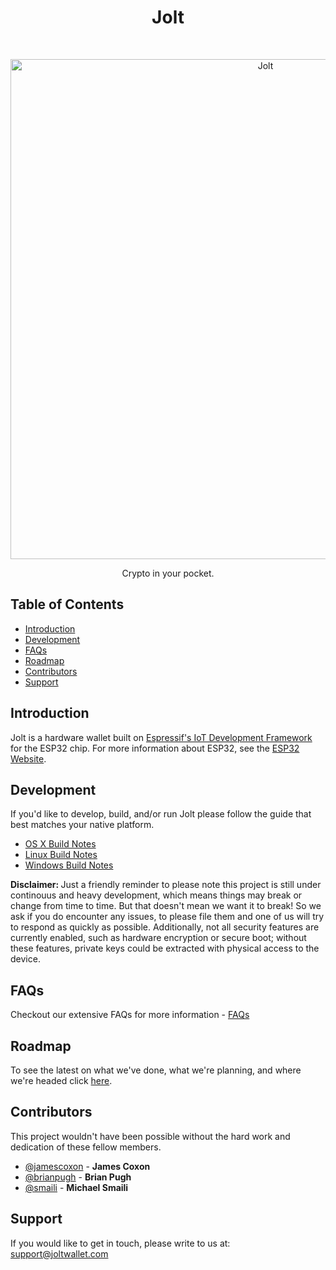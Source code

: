 <h1 align="center"> Jolt </h1> <br>
<p align="center">
  <a href="https://joltwallet.com/">
    <img alt="Jolt" title="Jolt" src="https://image.ibb.co/bTiHy8/logo_wallet_readme.png" width="800">
  </a>
</p>

<p align="center">
  Crypto in your pocket.
</p>

## Table of Contents

- [Introduction](#introduction)
- [Development](#development)
- [FAQs](#faqs)
- [Roadmap](#roadmap)
- [Contributors](#contributors)
- [Support](#support)

## Introduction

Jolt is a hardware wallet built on [Espressif's IoT Development Framework](https://github.com/espressif/esp-idf) for the ESP32 chip. For
more information about ESP32, see the [ESP32 Website](https://www.espressif.com/en/products/hardware/esp32/overview).

## Development

If you'd like to develop, build, and/or run Jolt please follow the guide that best matches your native platform.

- [OS X Build Notes](docs/build-osx.md)
- [Linux Build Notes](docs/build-linux.md)
- [Windows Build Notes](docs/build-windows.md)

<b>Disclaimer: </b> Just a friendly reminder to please note this project is still under continouus and heavy development, which means things may break or change from time to time.  But that doesn't mean we want it to break! So we ask if you do encounter any issues, to please file them and one of us will try to respond as quickly as possible. Additionally, not all security features are currently enabled, such as hardware encryption or secure boot; without these features, private keys could be extracted with physical access to the device.

## FAQs

Checkout our extensive FAQs for more information - [FAQs](docs/faq.md)

## Roadmap

To see the latest on what we've done, what we're planning, and where we're headed click [here](docs/roadmap.md).

## Contributors

This project wouldn't have been possible without the hard work and dedication of these fellow members.

* [@jamescoxon](https://github.com/jamescoxon) -
**James Coxon**
* [@brianpugh](https://github.com/brianpugh) -
**Brian Pugh**
* [@smaili](https://github.com/smaili) -
**Michael Smaili**

## Support

If you would like to get in touch, please write to us at: [support@joltwallet.com](mailto:support@joltwallet.com)

